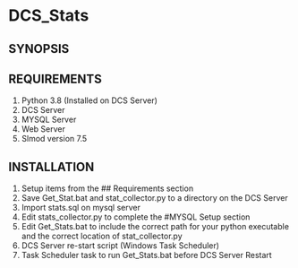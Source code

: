 # DCS_Stats

## SYNOPSIS

## REQUIREMENTS

1. Python 3.8 (Installed on DCS Server)
2. DCS Server
3. MYSQL Server
4. Web Server
5. Slmod version 7.5

## INSTALLATION

1. Setup items from the ## Requirements section
2. Save Get_Stat.bat and stat_collector.py to a directory on the DCS Server
3. Import stats.sql on mysql server
4. Edit stats_collector.py to complete the #MYSQL Setup section
5. Edit Get_Stats.bat to include the correct path for your python executable and the correct location of stat_collector.py
6. DCS Server re-start script (Windows Task Scheduler)
7. Task Scheduler task to run Get_Stats.bat before DCS Server Restart
